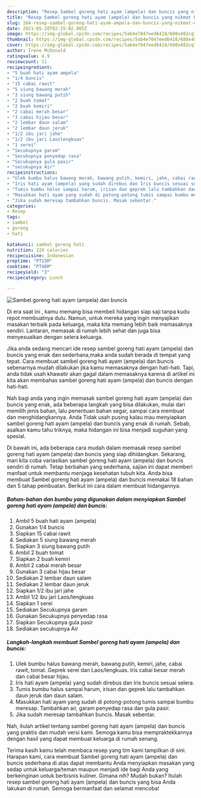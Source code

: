```yaml
---
description: "Resep Sambel goreng hati ayam (ampela) dan buncis yang nikmat Untuk Jualan"
title: "Resep Sambel goreng hati ayam (ampela) dan buncis yang nikmat Untuk Jualan"
slug: 164-resep-sambel-goreng-hati-ayam-ampela-dan-buncis-yang-nikmat-untuk-jualan
date: 2021-05-28T02:15:02.005Z
image: https://img-global.cpcdn.com/recipes/5ab4e7047eed6418/680x482cq70/sambel-goreng-hati-ayam-ampela-dan-buncis-foto-resep-utama.jpg
thumbnail: https://img-global.cpcdn.com/recipes/5ab4e7047eed6418/680x482cq70/sambel-goreng-hati-ayam-ampela-dan-buncis-foto-resep-utama.jpg
cover: https://img-global.cpcdn.com/recipes/5ab4e7047eed6418/680x482cq70/sambel-goreng-hati-ayam-ampela-dan-buncis-foto-resep-utama.jpg
author: Irene McDonald
ratingvalue: 4.9
reviewcount: 11
recipeingredient:
- "5 buah hati ayam ampela"
- "1/4 buncis"
- "15 cabai rawit"
- "5 siung bawang merah"
- "3 siung bawang putih"
- "2 buah tomat"
- "2 buah kemiri"
- "2 cabai merah besar"
- "3 cabai hijau besar"
- "2 lembar daun salam"
- "2 lembar daun jeruk"
- "1/2 ibu jari jahe"
- "1/2 ibu jari Laoslengkuas"
- "1 serei"
- "Secukupnya garam"
- "Secukupnya penyedap rasa"
- "Secukupnya gula pasir"
- "secukupnya Air"
recipeinstructions:
- "Ulek bumbu halus bawang merah, bawang putih, kemiri, jahe, cabai rawit, tomat. Geprek serei dan Laos/lengkuas. Iris cabai besar merah dan cabai besar hijau."
- "Iris hati ayam (ampela) yang sudah direbus dan Iris buncis sesuai selera."
- "Tumis bumbu halus sampai harum, irisan dan geprek lalu tambahkan daun jeruk dan daun salam."
- "Masukkan hati ayam yang sudah di potong-potong tumis sampai bumbu meresap. Tambahkan air, garam penyedap rasa dan gula pasir."
- "Jika sudah meresap tambahkan buncis. Masak sebentar."
categories:
- Resep
tags:
- sambel
- goreng
- hati

katakunci: sambel goreng hati 
nutrition: 224 calories
recipecuisine: Indonesian
preptime: "PT15M"
cooktime: "PT46M"
recipeyield: "3"
recipecategory: Lunch

---
```



![Sambel goreng hati ayam (ampela) dan buncis](https://img-global.cpcdn.com/recipes/5ab4e7047eed6418/680x482cq70/sambel-goreng-hati-ayam-ampela-dan-buncis-foto-resep-utama.jpg)

Di era  saat ini , kamu memang bisa membeli hidangan siap saji tanpa kudu repot membuatnya dulu. Namun, untuk mereka yang ingin menyajikan masakan terbaik pada keluarga, maka kita memang lebih baik memasaknya sendiri. Lantaran, memasak di rumah lebih sehat dan juga bisa menyesuaikan dengan selera keluarga.

Jika anda sedang mencari ide resep sambel goreng hati ayam (ampela) dan buncis yang enak dan sederhana,maka anda sudah berada di tempat yang tepat. Cara membuat sambel goreng hati ayam (ampela) dan buncis  sebenarnya mudah dilakukan jika kamu memasaknya dengan hati-hati. Tapi, anda tidak usah khawatir akan gagal dalam memasaknya 
karena di artikel ini kita akan membahas sambel goreng hati ayam (ampela) dan buncis dengan hati-hati.  



Nah bagi anda yang ingin memasak sambel goreng hati ayam (ampela) dan buncis yang enak, ada beberapa langkah yang bisa dilakukan, mulai dari memilih jenis bahan, lalu penentuan bahan segar, sampai cara membuat dan menghidangkannya. Anda Tidak usah pusing kalau mau menyiapkan sambel goreng hati ayam (ampela) dan buncis yang enak di rumah. Sebab, asalkan kamu  tahu triknya, maka hidangan ini bisa menjadi suguhan yang spesial.

Di bawah ini, ada beberapa cara mudah dalam memasak resep sambel goreng hati ayam (ampela) dan buncis yang siap dihidangkan. Sekarang, mari kita coba variasikan sambel goreng hati ayam (ampela) dan buncis sendiri di rumah. Tetap berbahan yang sederhana, sajian ini dapat memberi manfaat untuk membantu menjaga kesehatan tubuh kita. Anda bisa membuat Sambel goreng hati ayam (ampela) dan buncis memakai 18 bahan dan 5 tahap pembuatan. Berikut ini cara dalam membuat hidangannya.

<!--inarticleads1-->

##### Bahan-bahan dan bumbu yang digunakan dalam menyiapkan Sambel goreng hati ayam (ampela) dan buncis:

1. Ambil 5 buah hati ayam (ampela)
1. Gunakan 1/4 buncis
1. Siapkan 15 cabai rawit
1. Sediakan 5 siung bawang merah
1. Siapkan 3 siung bawang putih
1. Ambil 2 buah tomat
1. Siapkan 2 buah kemiri
1. Ambil 2 cabai merah besar
1. Gunakan 3 cabai hijau besar
1. Sediakan 2 lembar daun salam
1. Sediakan 2 lembar daun jeruk
1. Siapkan 1/2 ibu jari jahe
1. Ambil 1/2 ibu jari Laos/lengkuas
1. Siapkan 1 serei
1. Sediakan Secukupnya garam
1. Gunakan Secukupnya penyedap rasa
1. Siapkan Secukupnya gula pasir
1. Sediakan secukupnya Air




<!--inarticleads2-->

##### Langkah-langkah membuat Sambel goreng hati ayam (ampela) dan buncis:

1. Ulek bumbu halus bawang merah, bawang putih, kemiri, jahe, cabai rawit, tomat. Geprek serei dan Laos/lengkuas. Iris cabai besar merah dan cabai besar hijau.
1. Iris hati ayam (ampela) yang sudah direbus dan Iris buncis sesuai selera.
1. Tumis bumbu halus sampai harum, irisan dan geprek lalu tambahkan daun jeruk dan daun salam.
1. Masukkan hati ayam yang sudah di potong-potong tumis sampai bumbu meresap. Tambahkan air, garam penyedap rasa dan gula pasir.
1. Jika sudah meresap tambahkan buncis. Masak sebentar.




Nah, itulah artikel tentang  sambel goreng hati ayam (ampela) dan buncis  yang praktis dan mudah versi kami. Semoga kamu bisa mempraktekkannya dengan hasil yang dapat membuat keluarga di rumah senang. 

Terima kasih kamu telah membaca resep yang tim kami tampilkan di sini. Harapan kami, cara membuat  Sambel goreng hati ayam (ampela) dan buncis sederhana di atas dapat membantu Anda menyiapkan masakan yang sedap untuk keluarga/teman maupun menjadi ide bagi Anda yang berkeinginan untuk berbisnis kuliner. Gimana nih? Mudah bukan? Itulah resep sambel goreng hati ayam (ampela) dan buncis yang bisa Anda lakukan di rumah. Semoga bermanfaat dan selamat mencoba!

